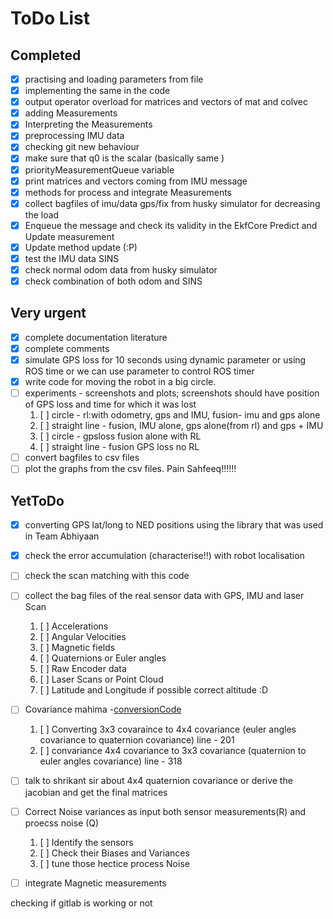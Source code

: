 # ToDo List
## Completed
- [x] practising and loading parameters from file
- [x] implementing the same in the code
- [x] output operator overload for matrices and vectors of mat and colvec
- [x] adding Measurements
- [x] Interpreting the Measurements
- [x] preprocessing IMU data
- [x] checking git new behaviour
- [x] make sure that q0 is the scalar (basically same )
- [x] priorityMeasurementQueue variable
- [x] print matrices and vectors coming from IMU message
- [x] methods for process and integrate Measurements
- [x] collect bagfiles of imu/data gps/fix from husky simulator for decreasing the load
- [x] Enqueue the message and check its validity in the EkfCore Predict and Update measurement
- [x] Update method update (:P)
- [x] test the IMU data SINS
- [x] check normal odom data from husky simulator
- [x] check combination of both odom and SINS

## Very urgent
- [x] complete documentation literature
- [x] complete comments
- [x] simulate GPS loss for 10 seconds using dynamic parameter or using ROS time or we can use parameter to control ROS timer
- [x] write code for moving the robot in a big circle.
- [ ] experiments - screenshots and plots; screenshots should have position of GPS loss and time for which it was lost
  1. [ ] circle - rl:with odometry, gps and IMU, fusion- imu and gps alone
  1. [ ] straight line - fusion, IMU alone, gps alone(from rl) and gps + IMU
  1. [ ] circle - gpsloss fusion alone with RL
  1. [ ] straight line - fusion GPS loss no RL
- [ ] convert bagfiles to csv files
- [ ] plot the graphs from the csv files. Pain Sahfeeq!!!!!!
## YetToDo
- [x] converting GPS lat/long to NED positions using the library that was used in Team Abhiyaan
- [x] check the error accumulation (characterise!!) with robot localisation
- [ ] check the scan matching with this code
- [ ] collect the bag files of the real sensor data with GPS, IMU and laser Scan
  1. [ ] Accelerations
  1. [ ] Angular Velocities
  1. [ ] Magnetic fields
  1. [ ] Quaternions or Euler angles
  1. [ ] Raw Encoder data
  1. [ ] Laser Scans or Point Cloud
  1. [ ] Latitude and Longitude if possible correct altitude :D
- [ ] Covariance mahima -[conversionCode](http://www.mira-project.org/MIRA-doc/YawPitchRoll_8h_source.html)
  1. [ ] Converting 3x3 covaraince to 4x4 covariance (euler angles covariance to quaternion covariance) line - 201
  1. [ ] convariance 4x4 covariance to 3x3 covariance (quaternion to euler angles covariance) line - 318
- [ ] talk to shrikant sir about 4x4 quaternion covariance or derive the jacobian and get the final matrices
- [ ] Correct Noise variances as input both sensor measurements(R) and proecss noise (Q)
  1. [ ] Identify the sensors
  1. [ ] Check their Biases and Variances
  1. [ ] tune those hectice process Noise
- [ ] integrate Magnetic measurements


checking if gitlab is working or not
